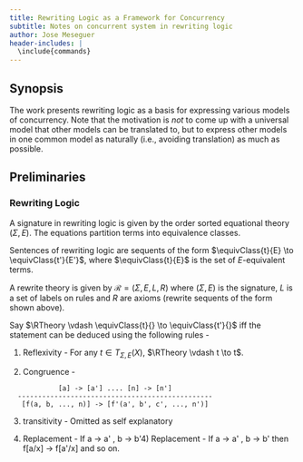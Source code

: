 ```yaml
---
title: Rewriting Logic as a Framework for Concurrency
subtitle: Notes on concurrent system in rewriting logic
author: Jose Meseguer
header-includes: |
  \include{commands}
---
```



Synopsis
--------

The work presents rewriting logic as a basis for
expressing various models of concurrency. Note
that the motivation is *not* to come up with a
universal model that other models can be translated
to, but to express other models in one common model
as naturally (i.e., avoiding translation) as much
as possible.

Preliminaries
-------------

### Rewriting Logic

A signature in rewriting logic is given by the order
sorted equational theory $(\Sigma, E)$. The equations
partition terms into equivalence classes.

Sentences of rewriting logic are sequents of the form
$\equivClass{t}{E} \to \equivClass{t'}{E'}$, where $\equivClass{t}{E}$
is the set of $E$-equivalent terms.

A rewrite theory is given by $\mathcal{R} = (\Sigma, E, L, R)$
where $(\Sigma, E)$ is the signature, $L$ is a set of labels on
rules and $R$ are axioms (rewrite sequents of the form shown above).

Say $\RTheory \vdash \equivClass{t}{} \to \equivClass{t'}{}$
iff the statement can be deduced using the following rules -

1) Reflexivity - For any $t \in T_{\Sigma,E}(X)$, $\RTheory \vdash t \to t$.

2) Congruence -

```
            [a] -> [a'] .... [n] -> [n']
  ------------------------------------------------
   [f(a, b, ..., n)] -> [f'(a', b', c', ..., n')]

```

3) transitivity - Omitted as self explanatory

4) Replacement - If a -> a' , b -> b'4) Replacement - If a -> a' , b -> b' then
f[a/x]  -> f[a'/x] and so on.


